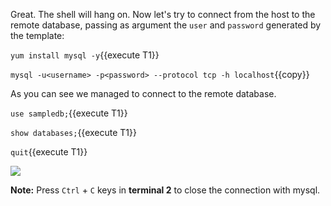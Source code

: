 Great. The shell will hang on. Now let's try to connect from the host to the remote database, passing as argument the `user` and `password` generated by the template:

`yum install mysql -y`{{execute T1}}

`mysql -u<username> -p<password> --protocol tcp -h localhost`{{copy}} 

As you can see we managed to connect to the remote database.

`use sampledb;`{{execute T1}}

`show databases;`{{execute T1}}

`quit`{{execute T1}}

![](https://github.com/fenago/katacoda-scenarios/raw/master/learn-openshift-wildfly/accessing-openshift-services-remotely/steps/5/1.JPG)

**Note:** Press `Ctrl` + `C` keys in **terminal 2** to close the connection with mysql.